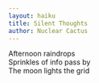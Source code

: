 ```yaml
---
layout: haiku
title: Silent Thoughts
author: Nuclear Cactus
---
```


Afternoon raindrops<br>
Sprinkles of info pass by<br>
The moon lights the grid<br>